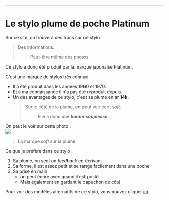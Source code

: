 ---
# Le stylo plume de poche Platinum


Sur ce site, on trouvera des trucs sur ce stylo.

> Des informations.
>> Peut-être même des photos.

Ce stylo a donc été produit par la marque japonaise Platinum.

C'est une marque de stylos très connue.

- Il a été produit dans les années 1960 et 1970.  
- Et à ma connaissance il n'a pas été reproduit depuis.  
- Un des avantages de ce stylo, c'est sa plume en **or 14k**.  
  > Sur le côté de la plume, on peut voir écrit *soft*.  
  >> Elle a donc une ***bonne souplesse***.

On peut le voir sur cette photo :   
<img src="https://i.ibb.co/gZFZ7V8S/IMG20251011140642.jpg"/>  
>La marque *soft* sur la plume

Ce que je préfère dans ce stylo :  
1. Sa plume, on sent un *feedback* en écrivant
2. Sa forme, il est assez petit et se range facilement dans une poche
3. Sa prise en main
   - on peut écrire avec quand il est posté
   - Mais également en gardant le capuchon de côté

Pour voir des modèles alternatifs de ce stylo, vous pouvez cliquer [ici](Alternatives.md "Les modèles alternatifs").
